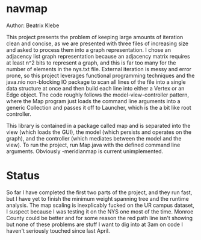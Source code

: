 # navmap

Author: Beatrix Klebe

This project presents the problem of keeping large amounts of iteration clean and concise, as we are presented with three files of increasing size and asked to process them into a graph representation. I chose an adjacency list graph representation because an adjacency matrix requires at least n^2 bits to represent a graph, and this is far too many for the number of elements in the nys.txt file. External iteration is messy and error prone, so this project leverages functional programming techniques and the java.nio non-blocking IO package to scan all lines of the file into a single data structure at once and then build each line into either a Vertex or an Edge object. The code roughly follows the model-view-controller pattern, where the Map program just loads the command line arguments into a generic Collection and passes it off to Launcher, which is the a bit like root controller.

This library is contained in a package called map and is separated into the view (which loads the GUI), the model (which persists and operates on the graph), and the controller (which mediates between the model and the view). To run the project, run Map.java with the defined command line arguments. Obviously -meridianmap is current unimplemented.

# Status
So far I have completed the first two parts of the project, and they run fast, but I have yet to finish the minimum weight spanning tree and the runtime analysis. The map scaling is inexplicably fucked on the UR campus dataset, I suspect because I was testing it on the NYS one most of the time. Monroe County could be better and for some reason the red path line isn't showing but none of these problems are stuff I want to dig into at 3am on code I haven't seriously touched since last April.
